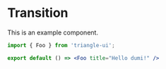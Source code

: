 # Transition

This is an example component.

```jsx
import { Foo } from 'triangle-ui';

export default () => <Foo title="Hello dumi!" />
```
